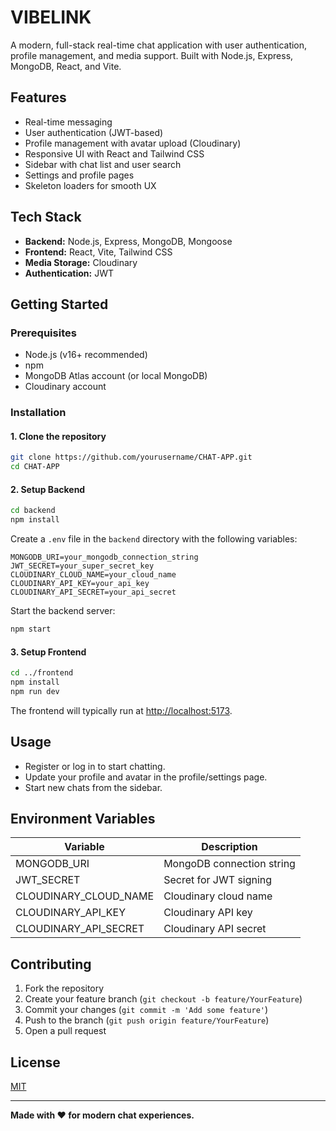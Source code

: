 # VIBELINK

A modern, full-stack real-time chat application with user authentication, profile management, and media support. Built with Node.js, Express, MongoDB, React, and Vite.

## Features
- Real-time messaging
- User authentication (JWT-based)
- Profile management with avatar upload (Cloudinary)
- Responsive UI with React and Tailwind CSS
- Sidebar with chat list and user search
- Settings and profile pages
- Skeleton loaders for smooth UX

## Tech Stack
- **Backend:** Node.js, Express, MongoDB, Mongoose
- **Frontend:** React, Vite, Tailwind CSS
- **Media Storage:** Cloudinary
- **Authentication:** JWT

## Getting Started

### Prerequisites
- Node.js (v16+ recommended)
- npm
- MongoDB Atlas account (or local MongoDB)
- Cloudinary account

### Installation

#### 1. Clone the repository
```sh
git clone https://github.com/yourusername/CHAT-APP.git
cd CHAT-APP
```

#### 2. Setup Backend
```sh
cd backend
npm install
```

Create a `.env` file in the `backend` directory with the following variables:
```
MONGODB_URI=your_mongodb_connection_string
JWT_SECRET=your_super_secret_key
CLOUDINARY_CLOUD_NAME=your_cloud_name
CLOUDINARY_API_KEY=your_api_key
CLOUDINARY_API_SECRET=your_api_secret
```

Start the backend server:
```sh
npm start
```

#### 3. Setup Frontend
```sh
cd ../frontend
npm install
npm run dev
```

The frontend will typically run at [http://localhost:5173](http://localhost:5173).

## Usage
- Register or log in to start chatting.
- Update your profile and avatar in the profile/settings page.
- Start new chats from the sidebar.

## Environment Variables
| Variable                | Description                        |
|------------------------ |------------------------------------|
| MONGODB_URI             | MongoDB connection string           |
| JWT_SECRET              | Secret for JWT signing              |
| CLOUDINARY_CLOUD_NAME   | Cloudinary cloud name               |
| CLOUDINARY_API_KEY      | Cloudinary API key                  |
| CLOUDINARY_API_SECRET   | Cloudinary API secret               |

## Contributing
1. Fork the repository
2. Create your feature branch (`git checkout -b feature/YourFeature`)
3. Commit your changes (`git commit -m 'Add some feature'`)
4. Push to the branch (`git push origin feature/YourFeature`)
5. Open a pull request

## License
[MIT](LICENSE)

---

**Made with ❤️ for modern chat experiences.**
